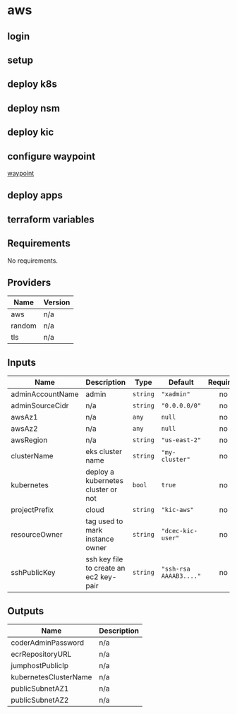 # aws


## login


## setup


## deploy k8s


## deploy nsm


## deploy kic

## configure waypoint


  [waypoint](../../waypoint/readme.md)


## deploy apps


## terraform variables
<!-- markdownlint-disable no-inline-html -->
<!-- BEGINNING OF PRE-COMMIT-TERRAFORM DOCS HOOK -->
## Requirements

No requirements.

## Providers

| Name | Version |
|------|---------|
| aws | n/a |
| random | n/a |
| tls | n/a |

## Inputs

| Name | Description | Type | Default | Required |
|------|-------------|------|---------|:--------:|
| adminAccountName | admin | `string` | `"xadmin"` | no |
| adminSourceCidr | n/a | `string` | `"0.0.0.0/0"` | no |
| awsAz1 | n/a | `any` | `null` | no |
| awsAz2 | n/a | `any` | `null` | no |
| awsRegion | n/a | `string` | `"us-east-2"` | no |
| clusterName | eks cluster name | `string` | `"my-cluster"` | no |
| kubernetes | deploy a kubernetes cluster or not | `bool` | `true` | no |
| projectPrefix | cloud | `string` | `"kic-aws"` | no |
| resourceOwner | tag used to mark instance owner | `string` | `"dcec-kic-user"` | no |
| sshPublicKey | ssh key file to create an ec2 key-pair | `string` | `"ssh-rsa AAAAB3...."` | no |

## Outputs

| Name | Description |
|------|-------------|
| coderAdminPassword | n/a |
| ecrRepositoryURL | n/a |
| jumphostPublicIp | n/a |
| kubernetesClusterName | n/a |
| publicSubnetAZ1 | n/a |
| publicSubnetAZ2 | n/a |

<!-- END OF PRE-COMMIT-TERRAFORM DOCS HOOK -->
<!-- markdownlint-enable no-inline-html -->
